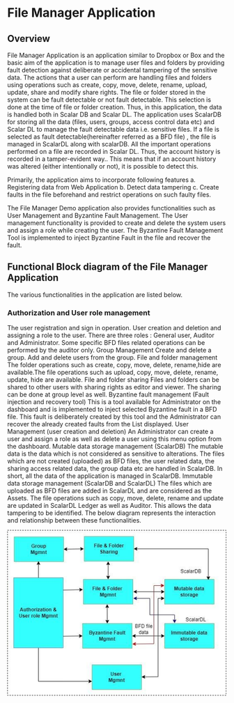 # File Manager Application

   ## Overview 
File Manager Application is an application similar to Dropbox or Box and the  basic aim of the application is to manage user files and 
folders by providing fault detection against deliberate or accidental tampering of the sensitive data.
The actions that a user can perform are handling files and folders using operations such as create, copy, move, delete, rename, upload, update,
share and modify share rights. The file or folder stored in the system can be fault detectable or not fault detectable. This selection is done 
at the time of file or folder creation. Thus, in this application, the data is handled both in Scalar DB and Scalar DL.
The application uses ScalarDB for storing all the data (files, users, groups, access control data etc)  and Scalar DL to manage the fault 
detectable data i.e. sensitive files. 
If a file is selected as fault detectable(hereinafter referred as a BFD file) , the file is managed in ScalarDL along with scalarDB. All the 
important operations performed on a file are recorded in Scalar DL. Thus, the account history is recorded in a tamper-evident way.. This means
that if an account history was altered (either intentionally or not), it is possible to detect this.

Primarily, the application aims to incorporate following features
 a. Registering data from Web Application
 b. Detect data tampering
 c. Create faults in the file beforehand and restrict operations on such faulty files.


The File Manager Demo application also provides functionalities such as User Management and Byzantine Fault Management. The User management
functionality is provided to create and delete  the system users and assign a role while creating the user. The Byzantine Fault Management 
Tool is implemented to inject Byzantine Fault  in the file and recover the fault. 
## Functional Block diagram of the File Manager Application
The various functionalities in the application are listed below.
### Authorization and User role management
The user registration and sign in operation. User creation and deletion and assigning a role to the user.
There are three roles : General user, Auditor and Administrator.
Some specific BFD files related operations can be performed by the auditor only.
    Group Management
    Create and delete a group. Add and delete users from the group.
    File and folder management
    The folder operations such as create, copy, move, delete, rename,hide are available.The file operations such as upload, copy, move, delete, 
    rename, update, hide are available.
    File and folder sharing
Files and folders can be shared to other users with sharing rights as editor and viewer. The sharing can be done at group level as well.
    Byzantine fault management (Fault injection and recovery tool)
This is a tool available for Administrator on the dashboard and is implemented to inject selected Byzantine fault in a BFD file. This fault is 
deliberately created by this tool and the Administrator can recover the already created faults from the List displayed. 
    User Management (user creation and deletion)
An Administrator can create a user and assign a role as well as delete a user using this menu option from the dashboard.
   Mutable data storage management (ScalarDB)
The mutable data is the data which is not considered as sensitive to alterations. The files which are not created (uploaded) as BFD files, the user 
related data, the sharing access related data, the group data etc are handled in ScalarDB. In short, all the data of the application is managed in 
ScalarDB.
   Immutable data storage management (ScalarDB and ScalarDL)
The files which are uploaded as BFD files are added in ScalarDL and are considered as the Assets. The file operations such as copy, move, delete, 
rename and update are updated in ScalarDL Ledger as well as Auditor. 
This allows the data tampering to be identified. 
The below diagram represents the interaction and relationship between these functionalities.

![architect](/docs/assets/images/File_manager_HL_documentation/Overall_architecture1.jpg)